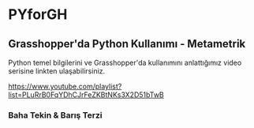# PYforGH

## Grasshopper'da Python Kullanımı - Metametrik

Python temel bilgilerini ve Grasshopper'da kullanımını anlattığımız video serisine linkten ulaşabilirsiniz.

https://www.youtube.com/playlist?list=PLuRrB0FqYDhCJrFeZKBtNKs3X2D51bTwB 

### Baha Tekin & Barış Terzi
